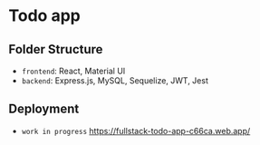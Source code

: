 # Todo app

## Folder Structure

- `frontend`: React, Material UI
- `backend`: Express.js, MySQL, Sequelize, JWT, Jest

## Deployment

- `work in progress`
https://fullstack-todo-app-c66ca.web.app/
